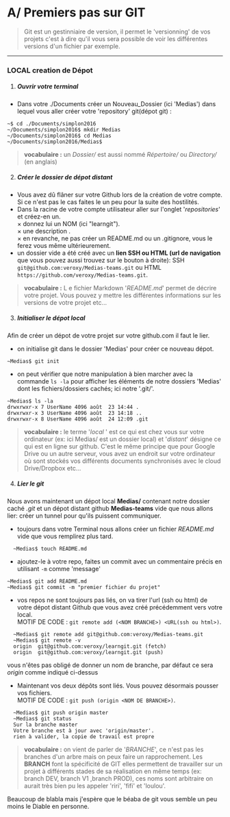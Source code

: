 # A/ Premiers pas sur GIT

> Git est un gestinniaire de version, il permet le 'versionning' de vos projets  c'est à dire qu'il vous sera possible de voir les différentes versions d'un fichier par exemple.

---

### LOCAL creation de Dépot
1. ##### Ouvrir votre terminal
  * Dans votre  ./Documents créer un Nouveau_Dossier (ici 'Medias') dans lequel vous aller créer votre 'repository' git(dépot git) :
  ```
  ~$ cd ./Documents/simplon2016
  ~/Documents/simplon2016$ mkdir Medias
  ~/Documents/simplon2016$ cd Medias
  ~/Documents/simplon2016/Medias$
  ```
  >**vocabulaire :** un *Dossier/* est aussi nommé *Répertoire/* ou *Directory/* (en anglais)

2. ##### Créer le dossier de dépot distant
  * Vous avez dû flâner sur votre Github lors de la création de votre compte. Si ce n'est pas le cas faites le un peu pour la suite des hostilités.
  *  Dans la racine de votre compte utilisateur aller sur l'onglet '*repositories*' et créez-en un.     
  × donnez lui un NOM (ici "learngit").     
  × une description .     
  × en revanche, ne pas créer un README.md ou un .gitignore, vous le ferez vous même ultérieurement.
  * un dossier vide a été créé avec un **lien SSH ou HTML (url de navigation** que vous pouvez aussi trouvez sur le bouton à droite): SSH `git@github.com:veroxy/Medias-teams.git` ou HTML
  `https://github.com/veroxy/Medias-teams.git`.

  >**vocabulaire :** L e fichier Markdown '*README.md*' permet de décrire votre projet. Vous pouvez y mettre les différentes informations sur les versions de votre projet etc...      

3. ##### Initialiser le dépot local
Afin de créer un dépot de votre projet sur votre github.com il faut le lier.
  * on initialise git dans le dossier 'Medias' pour créer ce nouveau dépot.
  ```shell
  ~Medias$ git init
  ```
  * on peut vérifier que notre manipulation à bien marcher avec la commande `ls -la` pour afficher les éléments de notre dossiers 'Medias' dont les fichiers/dossiers cachés; ici notre '.git/'.     
  ```shell
  ~Medias$ ls -la
  drwxrwxr-x 7 UserName 4096 août  23 14:44 .
  drwxrwxr-x 3 UserName 4096 août  23 14:18 ..
  drwxrwxr-x 8 UserName 4096 août  24 12:09 .git
  ```
  > **vocabulaire :**  le terme '*local* ' est ce qui est chez vous sur votre ordinateur (ex: ici Medias/ est un dossier local) et '*distant*' désigne ce qui est en ligne sur github. C'est le même principe que pour Google Drive ou un autre serveur,  vous avez un endroit sur votre ordinateur où sont stockés vos différents documents synchronisés avec le cloud Drive/Dropbox etc...

4. ##### Lier le git
Nous avons maintenant un dépot local **Medias/** contenant notre dossier caché *.git* et un dépot distant github **Medias-teams** vide que nous allons lier: créer un tunnel pour qu'ils puissent communiquer.
  * toujours dans votre Terminal nous allons créer un fichier *README.md* vide que vous remplirez plus tard.
  ```shell 
    ~Medias$ touch README.md
  ```
  * ajoutez-le à votre repo, faites un commit avec un commentaire précis en utilisant `-m` comme 'message'
  ```shell 
  ~Medias$ git add README.md
  ~Medias$ git commit -m "premier fichier du projet"
  ```
  * vos repos ne sont toujours pas liés,  on va tirer l'url (ssh ou html) de votre dépot distant Github que vous avez créé précédemment vers votre local.      
  MOTIF DE CODE : `git remote add (<NOM BRANCHE>) <URL(ssh ou html>)`.
  ```shell 
    ~Medias$ git remote add git@github.com:veroxy/Medias-teams.git
    ~Medias$ git remote -v
    origin	git@github.com:veroxy/learngit.git (fetch)
    origin	git@github.com:veroxy/learngit.git (push)
  ```
  vous n'êtes pas obligé de donner un nom de branche, par défaut ce sera *origin* comme indiqué ci-dessus      
  * Maintenant vos deux dépôts sont liés. Vous pouvez désormais pousser vos fichiers.     
  MOTIF DE CODE : `git push (origin <NOM DE BRANCHE>)`.
  ```
    ~Medias$ git push origin master
    ~Medias$ git status
    Sur la branche master
    Votre branche est à jour avec 'origin/master'.
    rien à valider, la copie de travail est propre
  ```
> **vocabulaire :** on vient de parler de '*BRANCHE*',  ce n'est pas les branches d'un arbre mais on peux faire un rapprochement. Les **BRANCH** font la spécificité de GIT elles permettent de travailler sur un projet à différents stades de sa réalisation en même temps (ex: branch DEV, branch V1 ,branch PROD), ces noms sont arbitraire on aurait très bien pu les appeler 'riri', 'fifi' et 'loulou'.

Beaucoup de blabla mais j'espère que le béaba de git vous semble un peu moins le Diable en personne.